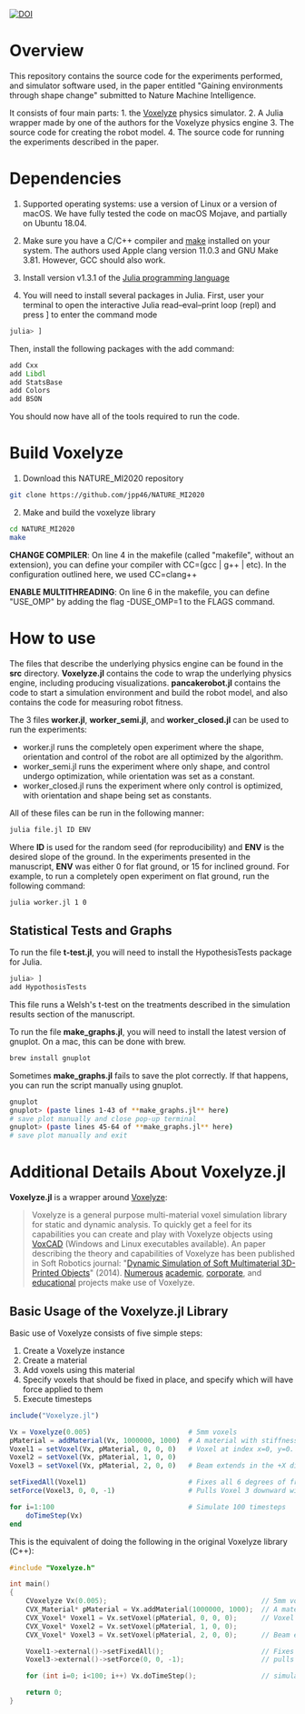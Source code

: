 [![DOI](https://zenodo.org/badge/292129110.svg)](https://zenodo.org/badge/latestdoi/292129110)

# Overview
This repository contains the source code for the experiments performed, and simulator software used, in the paper entitled "Gaining environments through shape change" submitted to Nature Machine Intelligence.

It consists of four main parts: 1. the [Voxelyze](https://github.com/jonhiller/Voxelyze) physics simulator. 2. A Julia wrapper made by one of the authors for the Voxelyze physics engine 3. The source code for creating the robot model. 4. The source code for running the experiments described in the paper.

# Dependencies
1. Supported operating systems: use a version of Linux or a version of macOS. We have fully tested the code on macOS Mojave, and partially on Ubuntu 18.04.

2. Make sure you have a C/C++ compiler and [make](https://www.gnu.org/software/make/) installed on your system. The authors used Apple clang version 11.0.3 and GNU Make 3.81. However, GCC should also work.

3. Install version v1.3.1 of the [Julia programming language](https://julialang.org/downloads/oldreleases/)

4. You will need to install several packages in Julia. First, user your terminal to open the interactive Julia read–eval–print loop (repl) and press ] to enter the command mode
```julia
julia> ]
```
Then, install the following packages with the add command:
```julia
add Cxx
add Libdl
add StatsBase
add Colors
add BSON
```

You should now have all of the tools required to run the code.

# Build Voxelyze

1. Download this NATURE_MI2020 repository

```bash
git clone https://github.com/jpp46/NATURE_MI2020
```

2. Make and build the voxelyze library

```bash
cd NATURE_MI2020
make
```

**CHANGE COMPILER**: On line 4 in the makefile (called "makefile", without an extension), you can define your compiler with CC=(gcc | g++ | etc). In the configuration outlined here, we used CC=clang++ 

**ENABLE MULTITHREADING**: On line 6 in the makefile, you can define "USE_OMP" by adding the flag -DUSE_OMP=1 to the FLAGS command.

# How to use

The files that describe the underlying physics engine can be found in the **src** directory. **Voxelyze.jl** contains the code to wrap the underlying physics engine, including producing visualizations. **pancakerobot.jl** contains the code to start a simulation environment and build the robot model, and also contains the code for measuring robot fitness.

The 3 files **worker.jl**, **worker_semi.jl**, and **worker_closed.jl** can be used to run the experiments:
- worker.jl runs the completely open experiment where the shape, orientation and control of the robot are all optimized by the algorithm.
- worker_semi.jl runs the experiment where only shape, and control undergo optimization, while orientation was set as a constant.
- worker_closed.jl runs the experiment where only control is optimized, with orientation and shape being set as constants.

All of these files can be run in the following manner:
```bash
julia file.jl ID ENV
```
Where **ID** is used for the random seed (for reproducibility) and **ENV** is the desired slope of the ground. In the experiments presented in the manuscript, **ENV** was either 0 for flat ground, or 15 for inclined ground. For example, to run a completely open experiment on flat ground, run the following command:
```bash
julia worker.jl 1 0
```

## Statistical Tests and Graphs

To run the file **t-test.jl**, you will need to install the HypothesisTests package for Julia.
```julia
julia> ]
add HypothosisTests
```
This file runs a Welsh's t-test on the treatments described in the simulation results section of the manuscript.

To run the file **make_graphs.jl**, you will need to install the latest version of gnuplot. On a mac, this can be done with brew.
```bash
brew install gnuplot
```
Sometimes **make_graphs.jl** fails to save the plot correctly. If that happens, you can run the script manually using gnuplot.
```bash
gnuplot
gnuplot> (paste lines 1-43 of **make_graphs.jl** here)
# save plot manually and close pop-up terminal
gnuplot> (paste lines 45-64 of **make_graphs.jl** here)
# save plot manually and exit
```

# Additional Details About Voxelyze.jl

**Voxelyze.jl** is a wrapper around [Voxelyze](https://github.com/jonhiller/Voxelyze):

>Voxelyze is a general purpose multi-material voxel simulation library for static and dynamic analysis. To quickly get a feel for its capabilities you can create and play with Voxelyze objects using [VoxCAD](https://www.creativemachineslab.com/voxcad.html) (Windows and Linux executables available). An paper describing the theory and capabilities of Voxelyze has been published in Soft Robotics journal: "[Dynamic Simulation of Soft Multimaterial 3D-Printed Objects](http://online.liebertpub.com/doi/pdfplus/10.1089/soro.2013.0010)" (2014). [Numerous](https://sites.google.com/site/jonhiller/hardware/soft-robots) [academic](http://creativemachines.cornell.edu/soft-robots), [corporate](http://www.fastcompany.com/3006259/stratasyss-programmable-materials-just-add-water), and [educational](http://www.sciencebuddies.org/science-fair-projects/project_ideas/Robotics_p016.shtml) projects make use of Voxelyze.


## Basic Usage of the Voxelyze.jl Library

Basic use of Voxelyze consists of five simple steps:

1. Create a Voxelyze instance
2. Create a material
3. Add voxels using this material
4. Specify voxels that should be fixed in place, and specify which will have force applied to them
5. Execute timesteps

```julia
include("Voxelyze.jl")

Vx = Voxelyze(0.005)                        # 5mm voxels
pMaterial = addMaterial(Vx, 1000000, 1000)  # A material with stiffness E=1MPa and density 1000Kg/m^3
Voxel1 = setVoxel(Vx, pMaterial, 0, 0, 0)   # Voxel at index x=0, y=0. z=0
Voxel2 = setVoxel(Vx, pMaterial, 1, 0, 0)
Voxel3 = setVoxel(Vx, pMaterial, 2, 0, 0)   # Beam extends in the +X direction

setFixedAll(Voxel1)                         # Fixes all 6 degrees of freedom with an external condition on Voxel 1
setForce(Voxel3, 0, 0, -1)                  # Pulls Voxel 3 downward with 1 Newton of force.

for i=1:100                                 # Simulate 100 timesteps
    doTimeStep(Vx)
end
```

This is the equivalent of doing the following in the original Voxelyze library (C++):

```c++
#include "Voxelyze.h"

int main()
{
    CVoxelyze Vx(0.005);                                      // 5mm voxels
    CVX_Material* pMaterial = Vx.addMaterial(1000000, 1000);  // A material with stiffness E=1MPa and density 1000Kg/m^3
    CVX_Voxel* Voxel1 = Vx.setVoxel(pMaterial, 0, 0, 0);      // Voxel at index x=0, y=0. z=0
    CVX_Voxel* Voxel2 = Vx.setVoxel(pMaterial, 1, 0, 0);
    CVX_Voxel* Voxel3 = Vx.setVoxel(pMaterial, 2, 0, 0);      // Beam extends in the +X direction

    Voxel1->external()->setFixedAll();                        // Fixes all 6 degrees of freedom with an external condition on Voxel 1
    Voxel3->external()->setForce(0, 0, -1);                   // pulls Voxel 3 downward with 1 Newton of force.

    for (int i=0; i<100; i++) Vx.doTimeStep();                // simulate  100 timesteps.

    return 0;
}
```